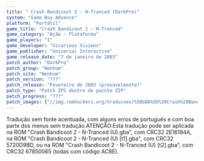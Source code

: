 ```yaml
---
title: " Crash Bandicoot 2 - N-Tranced (DarkPro)"
system: "Game Boy Advance"
platform: "Portátil"
game_title: "Crash Bandicoot 2 - N-Tranced"
game_category: "Ação - Plataforma"
game_players: "1"
game_developer: "Vicarious Visions"
game_publisher: "Universal Interactive"
game_release_date: "7 de janeiro de 2003"
patch_author: "DarkPro"
patch_group: "Nenhum"
patch_site: "Nenhum"
patch_version: "???"
patch_release: "Fevereiro de 2003 (provavelmente)"
patch_type: "Patch IPS dentro de pacote ZIP"
patch_progress: "???"
patch_images: ["//img.romhackers.org/traducoes/%5BGBA%5D%20Crash%20Bandicoot%202%20-%20N-Tranced%20-%20DarkPro%20-%201.png","//img.romhackers.org/traducoes/%5BGBA%5D%20Crash%20Bandicoot%202%20-%20N-Tranced%20-%20DarkPro%20-%202.png","//img.romhackers.org/traducoes/%5BGBA%5D%20Crash%20Bandicoot%202%20-%20N-Tranced%20-%20DarkPro%20-%203.png"]
---
```

Tradução sem fonte acentuada, com alguns erros de português e com boa parte dos menus sem tradução.ATENÇÃO:Esta tradução pode ser aplicada na ROM "Crash Bandicoot 2 - N-Tranced (U).gba", com CRC32 2E16184A, na ROM "Crash Bandicoot 2 - N-Tranced (U) [t1].gba", com CRC32 5720D9BD, ou na ROM "Crash Bandicoot 2 - N-Tranced (U) [t2].gba", com CRC32 67850065 (todas com código AC8E).